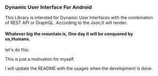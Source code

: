 ### Dynamic User Interface For Android

This Library is intended for Dynamic User Interfaces with the combination of REST API or GraphQL .According to the Json,It will render.

####	Whatever big the mountain is, One day it will be conquered by us,Humans.

let's do this.

This is just a motivation for myself.

I will update the README with the usages when the development is done.